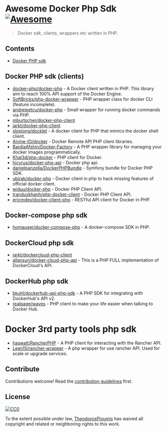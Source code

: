 # Awesome Docker Php Sdk [![Awesome](https://cdn.rawgit.com/sindresorhus/awesome/d7305f38d29fed78fa85652e3a63e154dd8e8829/media/badge.svg)](https://github.com/sindresorhus/awesome)

> Docker sdk, clients, wrappers etc written in PHP.


## Contents

- [Docker PHP sdk](#docker-php-sdk)


## Docker PHP sdk (clients)

- [docker-php/docker-php](https://github.com/docker-php/docker-php) - A Docker client written in PHP. This library aim to reach 100% API support of the Docker Engine.
- [SoftBricks/php-docker-wrapper](https://github.com/SoftBricks/php-docker-wrapper) - PHP wrapper class for docker CLI (feature incomplete).
- [andreipetcu/docker-php](https://github.com/andreipetcu/docker-php) - Small wrapper for running docker commands via PHP.
- [mburtscher/docker-php-client](https://github.com/mburtscher/docker-php-client)
- [jarkt/docker-php-client](https://github.com/jarkt/docker-php-client)
- [slopjong/docklet](https://github.com/slopjong/docklet) - A docker client for PHP that mimics the docker shell client.
- [Alvine-IO/docker](https://github.com/Alvine-IO/docker) - Docker Remote API PHP client libraries.
- [BardiaAfshin/Docker-Factory](https://github.com/BardiaAfshin/Docker-Factory) - A PHP wrapper library for managing your docker images programmatically.
- [Khal3d/php-docker](https://github.com/Khal3d/php-docker) - PHP client for Docker.
- [hicyrus/docker-php-api](https://github.com/hicyrus/docker-php-api) - Docker php api.
- [danielpanzella/DockerPHPBundle](https://github.com/danielpanzella/DockerPHPBundle) - Symfony bundle for Docker PHP SDK.
- [ubirak/docker-php](https://github.com/ubirak/docker-php) - Docker client in php to hack missing features of official docker client.
- [widuu/docker-php](https://github.com/widuu/docker-php) - Docker PHP Client API.
- [tranduykhanh/php-docker-client](https://github.com/tranduykhanh/php-docker-client) - Docker PHP Client API.
- [ericmdev/docker-client-php](https://github.com/ericmdev/docker-client-php) - RESTful API client for Docker in PHP.


## Docker-compose php sdk

- [homauger/docker-compose-php](https://github.com/omauger/docker-compose-php)  - A docker-compose SDK in PHP.


## DockerCloud php sdk

- [jarkt/dockercloud-php-client](https://github.com/jarkt/dockercloud-php-client)
- [allansun/docker-cloud-php-api](https://github.com/allansun/docker-cloud-php-api) - This is a PHP FULL implementation of DockerCloud's API.


## DockerHub php sdk

- [bkuhl/dockerhub-api-php-sdk](https://github.com/bkuhl/dockerhub-api-php-sdk) - A PHP SDK for integrating with DockerHub's API v2.
- [realpage/waves](https://github.com/realpage/waves) - PHP client to make your life easier when talking to Docker Hub.


# Docker 3rd party tools php sdk

- [haswalt/RancherPHP](https://github.com/haswalt/RancherPHP) - A PHP client for interacting with the Rancher API.
- [Leen15/rancher-wrapper](https://github.com/Leen15/rancher-wrapper) - A php wrapper for use rancher API. Used for scale or upgrade services.


## Contribute

Contributions welcome! Read the [contribution guidelines](contributing.md) first.


## License

[![CC0](http://mirrors.creativecommons.org/presskit/buttons/88x31/svg/cc-zero.svg)](http://creativecommons.org/publicdomain/zero/1.0)

To the extent possible under law, [TheodorosPloumis](https://github.com/theodorosploumis) has waived all copyright and related or neighboring rights to this work.

